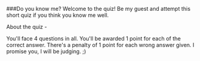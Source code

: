 ###Do you know me?
Welcome to the quiz!
Be my guest and attempt this short quiz if you think you know me well.

About the quiz - 

You'll face 4 questions in all.
You'll be awarded 1 point for each of the correct answer.
There's a penalty of 1 point for each wrong answer given. 
I promise you, I will be judging. ;)
